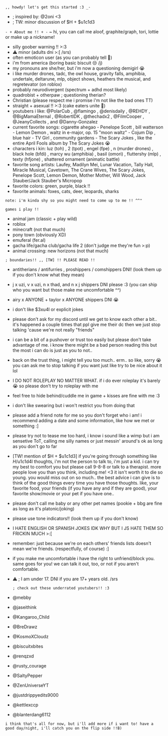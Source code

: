 ` ,, howdy! let's get this started :3 _- `

- ; inspired by: @2oni <3
- ; TW: minor discussion of $H + $u1c1d3

` - + About me !! + - `
~ hi, you can call me aloof, graphite/graph, tori, lottie or make up a nickname!

- silly goober warning !! >:3
- ⚠️ minor (adults dni >:[ /srs)
- often emoticon user (as you can probably tell 🤭)
- i'm from america (boring basic biscuit 😒 /j)
- my pronouns are she/her, but i'm now a questioning demigirl 😭
- i like murder drones, tadc, the owl house, gravity falls, amphibia, undertale, deltarune, mlp, object shows, heathers the musical, and regretevator (on roblox)
- probably neurodivergent (spectrum + adhd most likely)
- quadrobist + otherpaw ; questioning therian?
- Christian (please respect me i promise i'm not like the bad ones TT)
- straight + asexual !! >:3 (cake eaters unite 🙌)
- youtubers i like: @PolarCub , @flamingo , @denisdaily , @REHDY , @BigMamaEternal , @RobertIDK , @thechadx2 , @FilmCooper , @JeanyCollects , and @Danny-Gonzalez
- current favorite songs: cigarette ahegao - Penelope Scott , bill watterson - Lemon Demon , waltz in e-major, op. 15 "moon waltz" - Cojum Dip , blue hair - TV Girl , community gardens - The Scary Jokes , like the entire April Fools album by The Scary Jokes 😭
- characters i kin: luz (toh) , 2 (tpot) , engel (fpe) , n (murder drones) , black hole (bfdi) , marcy wu (amphibia) , basil (omori) , fluttershy (mlp) , texty (hfjone) , shattered ornament (animatic battle)
- favorite song artists: Laufey, Madilyn Mei, Lunar Vacation, Tally Hall, Miracle Musical, Cavetown, The Crane Wives, The Scary Jokes, Penelope Scott, Lemon Demon, Mother Mother, Will Wood, Jack Stauber/Jack Stauber's Micropop
- favorite colors: green, purple, black !!
- favorite animals: foxes, cats, deer, leopards, sharks

` note: i'm kinda shy so you might need to come up to me !! ^^" `

` games i play !! `
- animal jam (classic + play wild)
- roblox
- minecraft (not that much)
- pony town (obviously XD)
- emuferal (fer.al)
- gacha life/gacha club/gacha life 2 (don't judge me they're fun >:p)
- animal crossing: new horizons (not that much)

` ; boundaries!! ,, [TW] !! PLEASE READ !! `
- antitherians / antifurries , proshippers / comshippers DNI! (look them up if you don't know what they mean)
- j x uzi, v x uzi, n x thad, and n x j shippers DNI please :3 (you can ship who you want but those make me uncomfortable ^^)
- airy x ANYONE + taylor x ANYONE shippers DNI 😭
- i don't like $3xu4l or explicit jokes
- please don't ask for my discord until we get to know each other a bit.. it's happened a couple times that ppl give me their dc then we just stop talking 'cause we're not really "friends"
- i can be a bit of a pushover or trust too easily but please don't take advantage of me. i know there might be a bad person reading this but the most i can do is just as you to not..
- back on the trust thing, i might tell you too much.. erm.. so like, sorry 😭 you can ask me to stop talking if you want just like try to be nice about it lol
- I DO NOT ROLEPLAY NO MATTER WHAT. if i do ever roleplay it's barely 😭 so please don't try to roleplay with me
- feel free to hide behind/cuddle me in game + kisses are fine with me :3
- i don't like swearing but i won't restrict you from doing that
- please add a friend note for me so you don't forget who i am! i recommend adding a date and some information, like how we met or something :]
- please try not to tease me too hard, i know i sound like a wimp but i am sensetive ToT, calling me silly names or just messin' around's ok as long as you don't go to far
- [TW! mention of $H + $u1c1d3] if you're going through something like $H/$u1c1d4l thoughts, i'm not the person to talk to, i'm just a kid. i can try my best to comfort you but please call 9-8-8 or talk to a therapist. more people love you than you think, including me! <3 it isn't worth it to die so young. you would miss out on so much.. the best advice i can give is to think of the good things every time you have those thoughts. like, your favorite food, your friends (if you have any and if they are good), your favorite show/movie or your pet if you have one.. 
- please don't call me baby or any other pet names (pookie + bbg are fine as long as it's platonic/joking)
- please use tone indicators!! (look them up if you don't know)
- I HATE ENGLISH OR SPANISH JOKES IDK WHY BUT I JS HATE THEM SO FRICKIN MUCH >:[
- remember: just because we're on each others' friends lists doesn't mean we're friends. (respectfully, of course) :]
- if you make me uncomfortable i have the right to unfriend/block you. same goes for you! we can talk it out, too, or not if you aren't comfortable.
- ⚠️ ; I am under 17. DNI if you are 17+ years old. /srs

  ` ; check out these underrated youtubers!! :3 `
- @mebby
- @jaseithink
- @Kangaroo_Child
- @BreDrawz
- @KosmoXCloudz
- @biscuitxbites
- @renqzxd
- @rusty_courage
- @SaltyPepper
- @ZenUniverseYT
- @justdrippyedits9000
- @kettlexccp
- @blanterdang6112 

` i think that's all for now, but i'll add more if i want to! have a good day/night, i'll catch you on the flip side !!B) `

<!---
2al00f/2al00f is a ✨ special ✨ repository because its `README.md` (this file) appears on your GitHub profile.
You can click the Preview link to take a look at your changes.
--->
